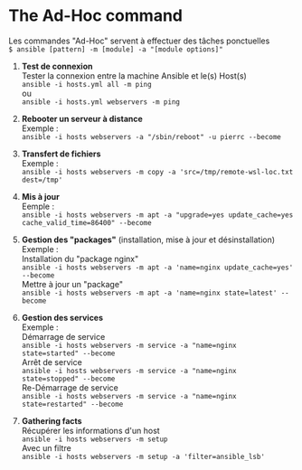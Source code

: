 # The Ad-Hoc command
Les commandes "Ad-Hoc" servent à effectuer des tâches ponctuelles<br/>
``$ ansible [pattern] -m [module] -a "[module options]"``

1. **Test de connexion**<br/>
Tester la connexion entre la machine Ansible et le(s) Host(s)<br/>
``
ansible -i hosts.yml all -m ping
``<br/>
ou<br/>
``
ansible -i hosts.yml webservers -m ping
``

2. **Rebooter un serveur à distance**<br/>
Exemple :<br/>
``
ansible -i hosts webservers -a "/sbin/reboot" -u pierrc --become
``
3. **Transfert de fichiers**<br/>
Exemple :<br/>
``
ansible -i hosts webservers -m copy -a 'src=/tmp/remote-wsl-loc.txt dest=/tmp'
``
4. **Mis à jour**<br/>
Eemple :<br/>
``
ansible -i hosts webservers -m apt -a "upgrade=yes update_cache=yes cache_valid_time=86400" --become
``
5. **Gestion des "packages"** (installation, mise à jour et désinstallation)<br/>
Exemple :<br/>
Installation du "package nginx"<br/>
``
ansible -i hosts webservers -m apt -a 'name=nginx update_cache=yes' --become
``<br/>
Mettre à jour un "package"<br/>
``
ansible -i hosts webservers -m apt -a 'name=nginx state=latest' --become
``
6. **Gestion des services**<br/>
Exemple :<br/>
Démarrage de service<br/>
``
ansible -i hosts webservers -m service -a "name=nginx state=started" --become
``<br/>
Arrêt de service<br/>
``
ansible -i hosts webservers -m service -a "name=nginx state=stopped" --become
``<br/>
Re-Démarrage de service<br/>
``
ansible -i hosts webservers -m service -a "name=nginx state=restarted" --become
``
7. **Gathering facts**<br/>
Récupérer les informations d'un host<br/>
``
ansible -i hosts webservers -m setup
``<br/>
Avec un filtre<br/>
``
ansible -i hosts webservers -m setup -a 'filter=ansible_lsb'
``









